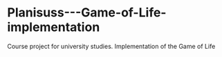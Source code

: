 # Planisuss---Game-of-Life-implementation
Course project for university studies. Implementation of the Game of Life
